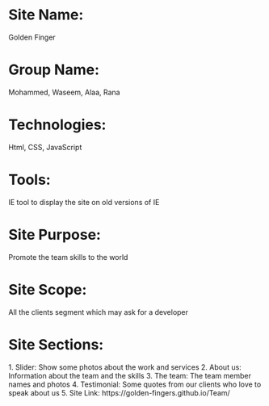 #

<h1> Site Name: </h1> Golden Finger

<h1> Group Name: </h1> Mohammed, Waseem, Alaa, Rana

<h1> Technologies: </h1> Html, CSS, JavaScript

<h1> Tools: </h1> IE tool to display the site on old versions of IE

<h1> Site Purpose: </h1> Promote the team skills to the world

<h1> Site Scope: </h1> All the clients segment which may ask for a developer

<h1> Site Sections: </h1>
1. Slider: Show some photos about the work and services
2. About us: Information about the team and the skills
3. The team: The team member names and photos
4. Testimonial: Some quotes from our clients who love to speak about us
5. Site Link: https://golden-fingers.github.io/Team/
